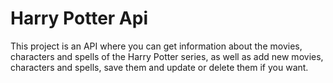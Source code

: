 # Harry Potter Api

This project is an API where you can get information about the movies, characters and spells of the Harry Potter series, as well as add new movies, characters and spells, save them and update or delete them if you want.